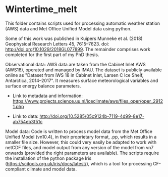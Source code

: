 # Wintertime_melt

This folder contains scripts used for processing automatic weather station (AWS) data and Met Office Unified Model data using python.

Some of this work was published in Kuipers Munneke et al. (2018) Geophysical Research Letters 45, 7615–7623. doi: http://doi.org/10.1029/2018GL077899. 
The remainder comprises work completed for the first part of my PhD thesis.

Observational data: 
AWS data are taken from the Cabinet Inlet AWS (AWS18), operated and managed by IMAU. The dataset is publicly available online as "Dataset from iWS 18 in Cabinet Inlet, Larsen C Ice Shelf, Antarctica, 2014–2017". It measures surface meteorological variables and surface energy balance parameters. 
* Link to metadata and information: https://www.projects.science.uu.nl/iceclimate/aws/files_oper/oper_29121.php

* Link to data: http://doi.org/10.5285/05c9124b-7119-4d99-8e17-ab754eb3f51c

Model data:
Code is written to process model data from the Met Office Unified Model (vn10.4), in their proprietary format, .pp, which results in a smaller file size. However, this could very easily be adapted to work with netCDF files, and model output from any version of the model from vn7 onwards (provided the right parameters are available). The scripts require the installation of the python package Iris (https://scitools.org.uk/iris/docs/latest/), which is a tool for processing CF-compliant climate and model data. 